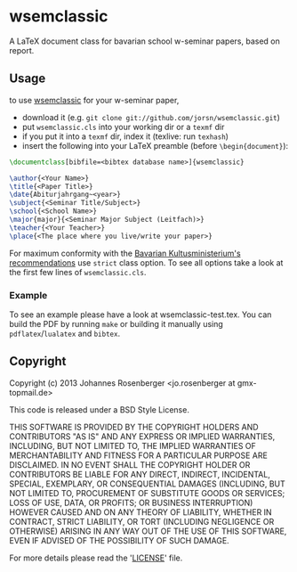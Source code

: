 wsemclassic
===========

A LaTeX document class for bavarian school w-seminar papers, based on report.


Usage
-----------

to use [wsemclassic](https://github.com/jorsn/wsemclassic "GitHub: wsemclassic")
for your w-seminar paper,

* download it (e.g. `git clone git://github.com/jorsn/wsemclassic.git`)
* put `wsemclassic.cls` into your working dir or a `texmf` dir
* if you put it into a `texmf` dir, index it (texlive: run `texhash`)
* insert the following into your LaTeX preamble (before `\begin{document}`):

```latex
\documentclass[bibfile=<bibtex database name>]{wsemclassic}

\author{<Your Name>}
\title{<Paper Title>}
\date{Abiturjahrgang~<year>}
\subject{<Seminar Title/Subject>}
\school{<School Name>}
\major{major}{<Seminar Major Subject (Leitfach)>}
\teacher{<Your Teacher>}
\place{<The place where you live/write your paper>}
```

For maximum conformity with the
[Bavarian Kultusministerium's recommendations](http://www.jack-steinberger-gymnasium.de/joomla/images/Dokumente/Oberstufe/Material/Merkblatt_Seminararbeit.pdf)
use `strict` class option.
To see all options take a look at the first few lines of `wsemclassic.cls`.


### Example

To see an example please have a look at wsemclassic-test.tex.
You can build the PDF by running `make` or building it manually using `pdflatex`/`lualatex` and `bibtex`.



Copyright
-----------

Copyright (c) 2013 Johannes Rosenberger <jo.rosenberger at gmx-topmail.de>

This code is released under a BSD Style License.

THIS SOFTWARE IS PROVIDED BY THE COPYRIGHT HOLDERS AND CONTRIBUTORS "AS IS" AND ANY
EXPRESS OR IMPLIED WARRANTIES, INCLUDING, BUT NOT LIMITED TO, THE IMPLIED WARRANTIES
OF MERCHANTABILITY AND FITNESS FOR A PARTICULAR PURPOSE ARE DISCLAIMED. IN NO EVENT
SHALL THE COPYRIGHT HOLDER OR CONTRIBUTORS BE LIABLE FOR ANY DIRECT, INDIRECT,
INCIDENTAL, SPECIAL, EXEMPLARY, OR CONSEQUENTIAL DAMAGES (INCLUDING, BUT NOT LIMITED
TO, PROCUREMENT OF SUBSTITUTE GOODS OR SERVICES; LOSS OF USE, DATA, OR PROFITS; OR
BUSINESS INTERRUPTION) HOWEVER CAUSED AND ON ANY THEORY OF LIABILITY, WHETHER IN
CONTRACT, STRICT LIABILITY, OR TORT (INCLUDING NEGLIGENCE OR OTHERWISE) ARISING IN
ANY WAY OUT OF THE USE OF THIS SOFTWARE, EVEN IF ADVISED OF THE POSSIBILITY OF SUCH
DAMAGE.

For more details please read the '[LICENSE](https://github.com/jorsn/wsemclassic/blob/master/LICENSE)' file.
